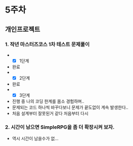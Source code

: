 # 5주차

## 개인프로젝트

### 1. 작년 마스터즈코스 1차 테스트 문제풀이
  - -[X] 1단계
   - 완료
  - -[X] 2단계
   - 완료 
  - -[X] 3단계
   - 진행 중 나의 코딩 한계를 몸소 경험하며..
   - 문제되는 코드 하나씩 바꾸다보니 문제가 끝도없이 계속 발생한다..
   - 처음 설계부터 잘못된거 같다 처음부터 다시
### 2. 시간이 남으면 SimpleRPG을 좀 더 확장시켜 보자.
   - 역시 시간이 남을수가 없...

